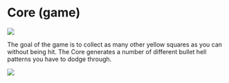 # Core (game)

<img src="https://i.imgur.com/kVVAOHs.png" align="center">

The goal of the game is to collect as many other yellow squares as you can without being hit. The Core generates a number of different bullet hell patterns you have to dodge through.

<img src="https://i.imgur.com/VzqlBm4.png" align="center">

